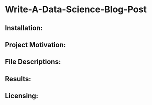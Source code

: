 # Write-A-Data-Science-Blog-Post

## Installation:
## Project Motivation:
## File Descriptions:
## Results:
## Licensing:
